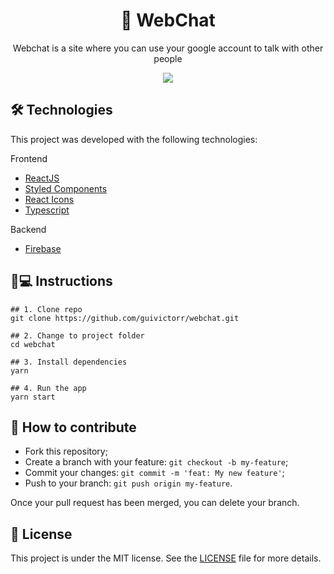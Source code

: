 <h1 align='center'>💬 WebChat</h1>
<p align='center'>Webchat is a site where you can use your google account to talk with other people</p>

<div align='center'>
  <a href="https://webchatapp.vercel.app" >
    <img src="https://user-images.githubusercontent.com/55333929/159385427-cd71441c-64e4-48d3-9fce-f2b4cd8b6a96.png">
  </a>
</div>

## 🛠 Technologies

This project was developed with the following technologies:

Frontend

- [ReactJS](https://pt-br.reactjs.org)
- [Styled Components](styled-components.com/)
- [React Icons](https://react-icons.github.io/react-icons/)
- [Typescript](typescriptlang.org/)

Backend

- [Firebase](https://firebase.google.com/)

## 📱💻 Instructions

```
## 1. Clone repo
git clone https://github.com/guivictorr/webchat.git

## 2. Change to project folder
cd webchat

## 3. Install dependencies
yarn

## 4. Run the app
yarn start
```

## 🤔 How to contribute

- Fork this repository;
- Create a branch with your feature: `git checkout -b my-feature`;
- Commit your changes: `git commit -m 'feat: My new feature'`;
- Push to your branch: `git push origin my-feature`.

Once your pull request has been merged, you can delete your branch.

## 📝 License

This project is under the MIT license. See the [LICENSE](https://github.com/guivictorr/webchat/blob/master/LICENSE) file for more details.
